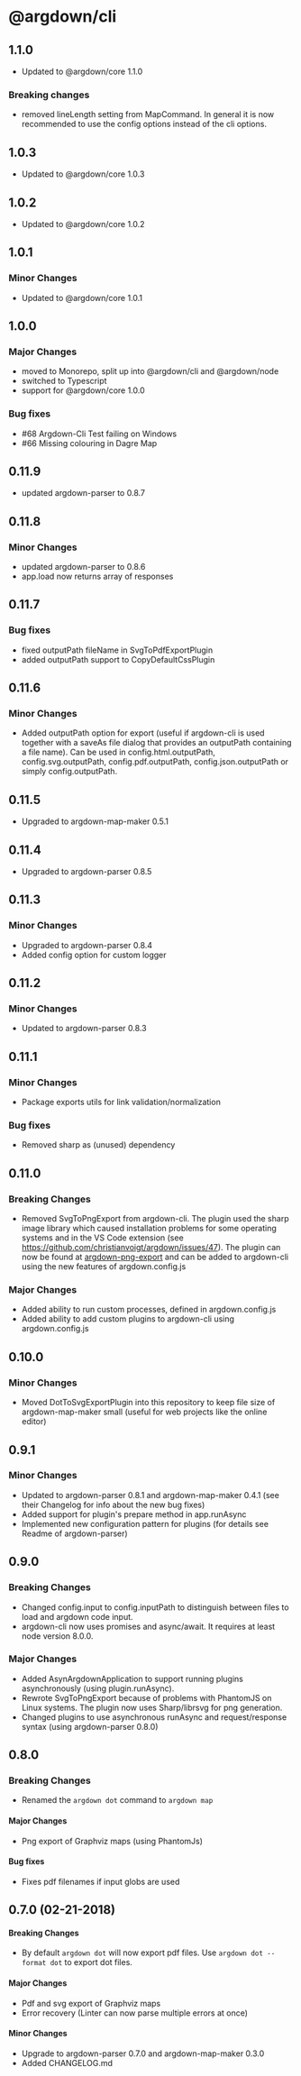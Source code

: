 # @argdown/cli

## 1.1.0

- Updated to @argdown/core 1.1.0

### Breaking changes

- removed lineLength setting from MapCommand. In general it is now recommended to use the config options instead of the cli options.

## 1.0.3

- Updated to @argdown/core 1.0.3

## 1.0.2

- Updated to @argdown/core 1.0.2

## 1.0.1

### Minor Changes

- Updated to @argdown/core 1.0.1

## 1.0.0

### Major Changes

- moved to Monorepo, split up into @argdown/cli and @argdown/node
- switched to Typescript
- support for @argdown/core 1.0.0

### Bug fixes

- #68 Argdown-Cli Test failing on Windows
- #66 Missing colouring in Dagre Map

## 0.11.9

- updated argdown-parser to 0.8.7

## 0.11.8

### Minor Changes

- updated argdown-parser to 0.8.6
- app.load now returns array of responses

## 0.11.7

### Bug fixes

- fixed outputPath fileName in SvgToPdfExportPlugin
- added outputPath support to CopyDefaultCssPlugin

## 0.11.6

### Minor Changes

- Added outputPath option for export (useful if argdown-cli is used together with a saveAs file dialog that provides an outputPath containing a file name). Can be used in config.html.outputPath, config.svg.outputPath, config.pdf.outputPath, config.json.outputPath or simply config.outputPath.

## 0.11.5

- Upgraded to argdown-map-maker 0.5.1

## 0.11.4

- Upgraded to argdown-parser 0.8.5

## 0.11.3

### Minor Changes

- Upgraded to argdown-parser 0.8.4
- Added config option for custom logger

## 0.11.2

### Minor Changes

- Updated to argdown-parser 0.8.3

## 0.11.1

### Minor Changes

- Package exports utils for link validation/normalization

### Bug fixes

- Removed sharp as (unused) dependency

## 0.11.0

### Breaking Changes

- Removed SvgToPngExport from argdown-cli. The plugin used the sharp image library which caused installation problems for some operating systems and in the VS Code extension (see https://github.com/christianvoigt/argdown/issues/47). The plugin can now be found at [argdown-png-export](https://github.com/christianvoigt/argdown-png-export) and can be added to argdown-cli using the new features of argdown.config.js

### Major Changes

- Added ability to run custom processes, defined in argdown.config.js
- Added ability to add custom plugins to argdown-cli using argdown.config.js

## 0.10.0

### Minor Changes

- Moved DotToSvgExportPlugin into this repository to keep file size of argdown-map-maker small (useful for web projects like the online editor)

## 0.9.1

### Minor Changes

- Updated to argdown-parser 0.8.1 and argdown-map-maker 0.4.1 (see their Changelog for info about the new bug fixes)
- Added support for plugin's prepare method in app.runAsync
- Implemented new configuration pattern for plugins (for details see Readme of argdown-parser)

## 0.9.0

### Breaking Changes

- Changed config.input to config.inputPath to distinguish between files to load and argdown code input.
- argdown-cli now uses promises and async/await. It requires at least node version 8.0.0.

### Major Changes

- Added AsynArgdownApplication to support running plugins asynchronously (using plugin.runAsync).
- Rewrote SvgToPngExport because of problems with PhantomJS on Linux systems. The plugin now uses Sharp/librsvg for png generation.
- Changed plugins to use asynchronous runAsync and request/response syntax (using argdown-parser 0.8.0)

## 0.8.0

### Breaking Changes

- Renamed the `argdown dot` command to `argdown map`

#### Major Changes

- Png export of Graphviz maps (using PhantomJs)

#### Bug fixes

- Fixes pdf filenames if input globs are used

## 0.7.0 (02-21-2018)

#### Breaking Changes

- By default `argdown dot` will now export pdf files. Use `argdown dot --format dot` to export dot files.

#### Major Changes

- Pdf and svg export of Graphviz maps
- Error recovery (Linter can now parse multiple errors at once)

#### Minor Changes

- Upgrade to argdown-parser 0.7.0 and argdown-map-maker 0.3.0
- Added CHANGELOG.md
